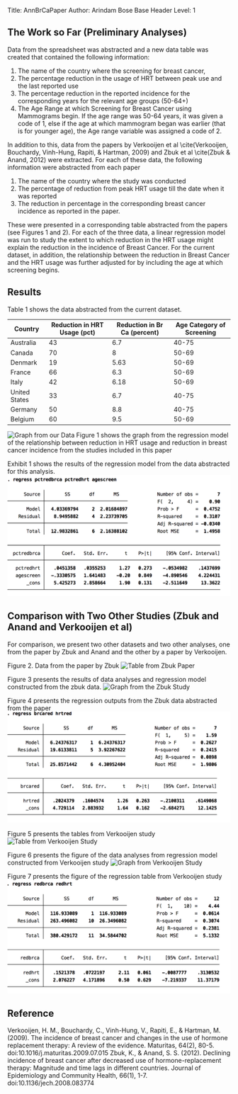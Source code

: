 Title: AnnBrCaPaper
Author: Arindam Bose
Base Header Level: 1

## The Work so Far (Preliminary Analyses)

Data from the spreadsheet was abstracted and a new data table was created that contained the following information:

1. The name of the country where the screening for breast cancer, 
2. The percentage reduction in the usage of HRT between peak use and the last reported use
3. The percentage reduction in the reported incidence for the corresponding years for the relevant age groups (50-64+)
4. The Age Range at which Screening for Breast Cancer using Mammograms begin.  If the age range was 50-64 years, it was given a code of 1, else if the age at which mammogram began was earlier (that is for younger age), the Age range variable was assigned a code of 2.

In addition to this, data from the papers by Verkooijen et al 
\cite(Verkooijen, Bouchardy, Vinh-Hung, Rapiti, & Hartman, 2009) and Zbuk et al \cite(Zbuk & Anand, 2012) were extracted. For each of these data, the following information were abstracted from each paper

1. The name of the country where the study was conducted
2. The percentage of reduction from peak HRT usage till the date when it was reported
3. The reduction in percentage in the corresponding breast cancer incidence as reported in the paper. 

These were presented in a corresponding table abstracted from the papers (see Figures 1 and 2). For each of the three data, a linear regression model was run to study the extent to which reduction in the HRT usage might explain the reduction in the incidence of Breast Cancer. For the current dataset, in addition, the relationship between the reduction in Breast Cancer and the HRT usage was further adjusted for by including the age at which screening begins. 

## Results

Table 1 shows the data abstracted from the current dataset.

| Country   | Reduction in HRT Usage (pct) | Reduction in Br Ca (percent) |  Age Category of Screening |
|---------- | ---------------------------- | -------------------------    | ---------------------------| 
| Australia | 43                           | 6.7                          | 40-75                      |             
| Canada    | 70                           | 8                            | 50-69                      | 
| Denmark   | 19                           | 5.63                         | 50-69                      |
| France    | 66                           | 6.3                          | 50-69                      |
| Italy     | 42                           | 6.18                         | 50-69                      |
| United States |  33                       |6.7                           | 40-75                      |
| Germany   | 50                           |8.8                           | 40-75  |
| Belgium   |60  |9.5  |50-69 | 
 

![Graph from our Data](ourdata.jpg)
Figure 1 shows the graph from the regression model of the relationship between reduction in HRT usage and reduction in breast cancer incidence from the studies included in this paper

Exhibit 1 shows the results of the regression model from the data abstracted for this analysis.
![Regression Output](ourfigure.png)

## Comparison with Two Other Studies (Zbuk and Anand and Verkooijen et al)

For comparison, we present two other datasets and two other analyses, one from the paper by Zbuk and Anand and the other by a paper by Verkooijen. 

Figure 2. Data from the paper by Zbuk
![Table from Zbuk Paper](zbuk.jpg)

Figure 3 presents the results of data analyses and regression model constructed from the zbuk data. 
![Graph from the Zbuk Study](zbukgraph.jpg)

Figure 4 presents the regression outputs from the Zbuk data abstracted from the paper
![Regression Table from Zbuk Paper](zbukoutput.png)

Figure 5 presents the tables from Verkooijen study
![Table from Verkooijen Study](verkooijen.jpg)

Figure 6 presents the figure of the data analyses from regression model constructed from Verkooijen study
![Graph from Verkooijen Study](verkgraph.jpg)

Figure 7 presents the figure of the regression table from Verkooijen study
![Regression Table from Verkooijen Study](verkoutput.png)


## Reference

Verkooijen, H. M., Bouchardy, C., Vinh-Hung, V., Rapiti, E., & Hartman, M. (2009). The incidence of breast cancer and changes in the use of hormone replacement therapy: A review of the evidence. Maturitas, 64(2), 80-5. doi:10.1016/j.maturitas.2009.07.015
Zbuk, K., & Anand, S. S. (2012). Declining incidence of breast cancer after decreased use of hormone-replacement therapy: Magnitude and time lags in different countries. Journal of Epidemiology and Community Health, 66(1), 1-7. doi:10.1136/jech.2008.083774



